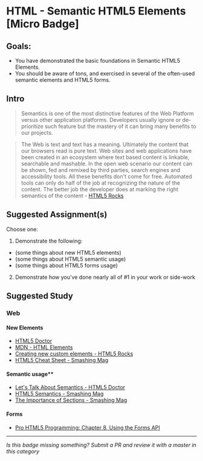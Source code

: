 HTML - Semantic HTML5 Elements [Micro Badge]
==============================================


Goals:
------

- You have demonstrated the basic foundations in Semantic HTML5 Elements.
- You should be aware of tons, and exercised in several of the often-used semantic elements and HTML5 forms.


Intro
-----

> Semantics is one of the most distinctive features of the Web Platform versus other application platforms. Developers usually ignore or de-prioritize such feature but the mastery of it can bring many benefits to our projects. 

> The Web is text and text has a meaning. Ultimately the content that our browsers read is pure text. Web sites and web applications have been created in an ecosystem where text based content is linkable, searchable and mashable. In the open web scenario our content can be shown, fed and remixed by third parties, search engines and accessibility tools. All these benefits don't come for free. Automated tools can only do half of the job at recognizing the nature of the content. The better job the developer does at marking the right semantics of the content - [HTML5 Rocks](http://www.html5rocks.com/en/features/semantics)



Suggested Assignment(s)
-----------------------

Choose one:

1) Demonstrate the following:  
- (some things about new HTML5 elements)  
- (some things about HTML5 semantic usage)
- (some things about HTML5 forms usage)
 
2) Demonstrate how you've done nearly all of #1 in your work or side-work


Suggested Study
---------------

### Web
#### New Elements
- [HTML5 Doctor](http://html5doctor.com/)
- [MDN - HTML Elements](https://developer.mozilla.org/en-US/docs/Web/HTML/Element)
- [Creating new custom elements - HTML5 Rocks](http://www.html5rocks.com/en/tutorials/webcomponents/customelements/?redirect_from_locale=es)
- [HTML5 Cheat Sheet - Smashing Mag](https://www.smashingmagazine.com/2009/07/html-5-cheat-sheet-pdf/)
	
#### Semantic usage**
- [Let's Talk About Semantics - HTML5 Doctor](http://html5doctor.com/lets-talk-about-semantics/)
- [HTML5 Semantics - Smashing Mag](https://www.smashingmagazine.com/2011/11/html5-semantics/)
- [The Importance of Sections - Smashing Mag](https://www.smashingmagazine.com/2013/01/the-importance-of-sections/)

#### Forms

- [Pro HTML5 Programming: Chapter 8, Using the Forms API](http://apress.jensimmons.com/v5/pro-html5-programming/ch8.html)


-----

*Is this badge missing something? Submit a PR and review it with a master in this category*
